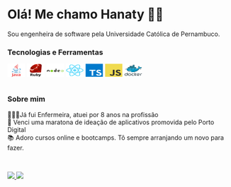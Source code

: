 # Olá! Me chamo Hanaty 👋🏾
Sou engenheira de software pela Universidade Católica de Pernambuco.
</br>


### Tecnologias e Ferramentas
<div style="display: inline_block">
  <img align="center" alt="JsIcon" height="30" width="40" src="https://github.com/devicons/devicon/blob/master/icons/java/java-original-wordmark.svg">
  <img align="center" alt="JsIcon" height="30" width="40" src="https://github.com/devicons/devicon/blob/master/icons/ruby/ruby-original-wordmark.svg">
  <img align="center" alt="JsIcon" height="30" width="40" src="https://github.com/devicons/devicon/blob/master/icons/nodejs/nodejs-original-wordmark.svg">
  <img align="center" alt="JsIcon" height="30" width="40" src="https://github.com/devicons/devicon/blob/master/icons/react/react-original.svg">
  <img align="center" alt="JsIcon" height="30" width="40" src="https://github.com/devicons/devicon/blob/master/icons/typescript/typescript-original.svg">
  <img align="center" alt="JsIcon" height="30" width="40" src="https://github.com/devicons/devicon/blob/master/icons/javascript/javascript-original.svg">
  <img align="center" alt="JsIcon" height="30" width="40" src="https://github.com/devicons/devicon/blob/master/icons/docker/docker-original-wordmark.svg">
</div>
</br>

### Sobre mim
👩🏽‍⚕️Já fui Enfermeira, atuei por 8 anos na profissão </br>
🥇 Venci uma maratona de ideação de aplicativos promovida pelo Porto Digital </br>
📚 Adoro cursos online e bootcamps. Tô sempre arranjando um novo para fazer. <br/> <br/>

##
<div>
  <a href="https://github.com/hannatty">
  <img height="180em" src="https://github-readme-stats.vercel.app/api/top-langs/?username=hannatty&layout=compact&langs_count=7&theme=dracula"/>    
  <img height="180em" src="https://github-readme-stats.vercel.app/api?username=hannatty&show_icons=true&theme=dracula&include_all_commits=true&count_private=true"/>
</div>






